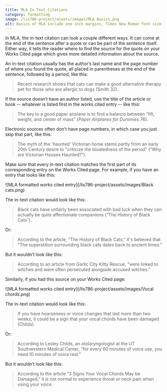 ```yaml
---
title: MLA In Text Citations
category: formatting
image: /lis786-project/assets/images/MLA Basics.png
alt: Basics of MLA include one inch margins, Times New Roman font size 12, double spacing, last name and page number in top right, and indeting the first line of each paragraph 1/2 inch.
---
```


In MLA, the in-text citation can look a couple different ways. It can come at the end of the sentence after a quote or can be part of the sentence itself. Either way, it tells the reader where to find the source for the quote on your Works Cited page which gives more detailed information about the source. 

An in-text citation usually has the author’s last name and the page number of where you found the quote, all placed in parentheses at the end of the sentence, followed by a period, like this: 

>Recent research shows that cats can make a good alternative therapy pet for those who are allergic to dogs (Smith 32). 

If the source doesn’t have an author listed, use the title of the article or book -- whatever is listed first in the works cited entry -- like this: 

>The key to a good paper airplane is to find a balance between "lift, weight, and center of mass" (*Paper Airplanes for Dummies* 76). 

Electronic sources often don’t have page numbers, in which case you just skip that part, like this: 

>The myth of the 'haunted' Victorian home stems partly from an early 20th Century desire to "criticize the bloatedness of the period" (“Why are Victorian Houses Haunted?”). 

Make sure that every in-text citation matches the first part of its corresponding entry on the Works Cited page. For example, if you have an entry that looks like this:

![MLA formatted works cited entry](/lis786-project/assets/images/Black cats.png)
 
The in-text citation would look like this: 

>Black cats have unfairly been associated with bad luck when they can actually be quite affectionate companions (“The History of Black Cats”). 

Or: 

>According to the article, “The History of Black Cats,” it's believed that "The superstition surrounding black cats dates back to ancient times." 
 
But it wouldn’t look like this: 

>According to an article from Garlic City Kitty Rescue, "were linked to witches and were often persecuted alongside accused witches." 

Similarly, if you had this source on your Works Cited page:

![MLA formatted works cited entry](/lis786-project/assets/images/Vocal chords.png)

The in-text citation would look like this: 

>If you have hoarseness or voice changes that last more than two weeks, it could be a sign that your vocal chords have been damaged (Childs). 

Or: 

>According to Lesley Childs, an otolaryngologist at the UT Southwestern Medical Center, "for every 60 minutes of voice use, you need 10 minutes of voice rest." 

But it wouldn’t look like this: 

>According to the article “3 Signs Your Vocal Chords May be Damaged,” it is not normal to experience throat or neck pain when using your voice. 
